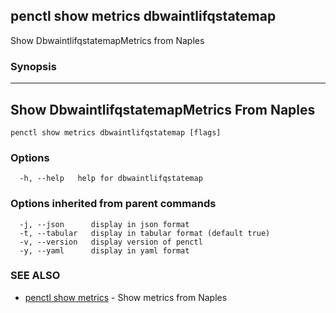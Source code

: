 ## penctl show metrics dbwaintlifqstatemap

Show DbwaintlifqstatemapMetrics from Naples

### Synopsis



---------------------------------
 Show DbwaintlifqstatemapMetrics From Naples 
---------------------------------


```
penctl show metrics dbwaintlifqstatemap [flags]
```

### Options

```
  -h, --help   help for dbwaintlifqstatemap
```

### Options inherited from parent commands

```
  -j, --json      display in json format
  -t, --tabular   display in tabular format (default true)
  -v, --version   display version of penctl
  -y, --yaml      display in yaml format
```

### SEE ALSO
* [penctl show metrics](penctl_show_metrics.md)	 - Show metrics from Naples

